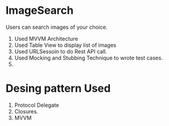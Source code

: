 # ImageSearch
Users can search images of your choice.
1. Used MVVM Architecture
2. Used Table View  to display list of images
3. Used URLSessoin to do Rest API call.
4. Used Mocking and Stubbing Technique to wrote test cases. 
5. 

# Desing pattern Used
1. Protocol Delegate 
2. Closures.
3. MVVM
